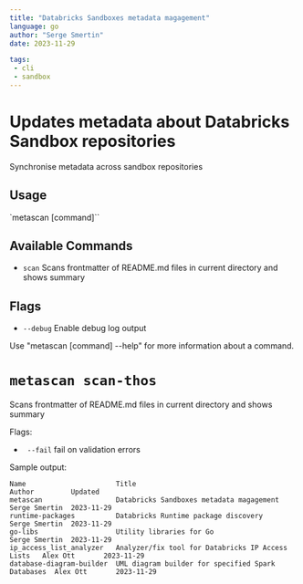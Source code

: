 ```yaml
---
title: "Databricks Sandboxes metadata magagement"
language: go
author: "Serge Smertin"
date: 2023-11-29

tags: 
 - cli
 - sandbox
---
```


# Updates metadata about Databricks Sandbox repositories

Synchronise metadata across sandbox repositories

## Usage
  `metascan [command]``

## Available Commands
  * `scan` Scans frontmatter of README.md files in current directory and shows summary

## Flags

 * `--debug` Enable debug log output

Use "metascan [command] --help" for more information about a command.

# `metascan scan-thos`

Scans frontmatter of README.md files in current directory and shows summary

Flags:

 * ` --fail`   fail on validation errors

Sample output:

```
Name                      Title                                              Author         Updated
metascan                  Databricks Sandboxes metadata magagement           Serge Smertin  2023-11-29
runtime-packages          Databricks Runtime package discovery               Serge Smertin  2023-11-29
go-libs                   Utility libraries for Go                           Serge Smertin  2023-11-29
ip_access_list_analyzer   Analyzer/fix tool for Databricks IP Access Lists   Alex Ott       2023-11-29
database-diagram-builder  UML diagram builder for specified Spark Databases  Alex Ott       2023-11-29
```